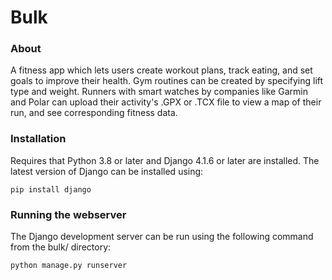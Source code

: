 # Bulk
### About
A fitness app which lets users create workout plans, track eating, and set goals to improve their health. Gym routines can be created by specifying lift type and weight.
Runners with smart watches by companies like Garmin and Polar can upload their activity's .GPX or .TCX file to view a map of their run, and see corresponding fitness data.

### Installation
Requires that Python 3.8 or later and Django 4.1.6 or later are installed. The latest version of Django can be installed using:
```
pip install django
```

### Running the webserver
The Django development server can be run using the following command from the bulk/ directory:
```
python manage.py runserver
```
